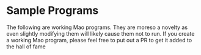 # Sample Programs

The following are working Mao programs. They are moreso a novelty as even slightly modifying them will likely cause them not to run. If you create a working Mao program, please feel free to put out a PR to get it added to the hall of fame
